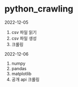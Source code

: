 # python_crawling

2022-12-05

1. csv 파일 읽기
2. csv 파일 생성
3. 크롤링

2022-12-06

1. numpy
2. pandas
3. matplotlib
4. 공개 api 크롤링